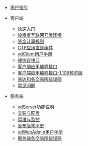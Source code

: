 <!-- docs/_sidebar.md -->

- [用户指引](README.md)


- 客户端
    - [快速入门](./ydClient/快速入门.md)
    - [投资者互联网开发环境](./ydClient/投资者互联网开发环境.md)
    - [资金计算规则](./ydClient/资金计算规则.md)
    - [CTP应用直连组件](./ydClient/CTP应用直连组件.md)
    - [ydClient用户手册](./ydClient/ydClient用户手册.md)
    - [裸协议接口](./ydClient/裸协议接口.md)
    - [客户端应用编程接口](./ydClient/客户端编程接口.md)
    - [客户端应用编程接口-1.108预览版](./ydClient/客户端编程接口-1.108预览版.md)
    - [易达和各交易所错误码](./ydClient/易达和各交易所错误码.md)
    - [常见问题](./ydClient/客户端常见问题.md)

- 服务端
    - [ydServer功能说明](./ydServer/ydServer功能介绍.md)
    - [安装与配置](./ydServer/安装与配置.md)
    - [运维与监控](./ydServer/运维与监控.md)
    - [发布版本历史](./ydServer/发布版本历史.md)
    - [ydWebAdmin用户手册](./ydServer/ydWebAdmin用户手册.md)
    - [服务端各交易所错误码](./ydServer/错误码.md)